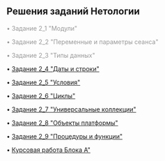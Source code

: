 <h2><strong>Решения заданий Нетологии</strong></h2>
<p><span style="color: #999999;">&bull; <a style="color: #999999;"">Задание 2_1 "Модули"</a></span></p>
<p><span style="color: #999999;">&bull; <a style="color: #999999;"">Задание 2_2 "Переменные и параметры сеанса"</a></span></p>
<p><span style="color: #999999;">&bull; <a style="color: #999999;"">Задание 2_3 "Типы данных"</a></span></p>
</p> <p>&bull; <a href="Homework 2_4.pdf">Задание 2_4 "Даты и строки"</a></p>
</p> <p>&bull; <a href="Homework 2_5.pdf">Задание 2_5 "Условия"</a></p>
</p> <p>&bull; <a href="Homework 2_6.pdf">Задание 2_6 "Циклы"</a></p>
</p> <p>&bull; <a href="Homework 2_7.pdf">Задание 2_7 "Универсальные коллекции"</a></p>
</p> <p>&bull; <a href="Homework 2_8.pdf">Задание 2_8 "Объекты платформы"</a></p>
</p> <p>&bull; <a href="Homework 2_9.pdf">Задание 2_9 "Процедуры и функции"</a></p>
</p> <p>&bull; <a href="">Курсовая работа Блока А"</a></p>

